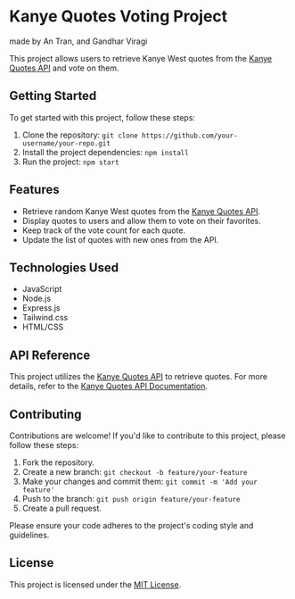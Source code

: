 # Kanye Quotes Voting Project

made by An Tran, and Gandhar Viragi

This project allows users to retrieve Kanye West quotes from the [Kanye Quotes API](https://kanye.rest/) and vote on them.

## Getting Started

To get started with this project, follow these steps:

1. Clone the repository: `git clone https://github.com/your-username/your-repo.git`
2. Install the project dependencies: `npm install`
3. Run the project: `npm start`

## Features

- Retrieve random Kanye West quotes from the [Kanye Quotes API](https://kanye.rest/).
- Display quotes to users and allow them to vote on their favorites.
- Keep track of the vote count for each quote.
- Update the list of quotes with new ones from the API.

## Technologies Used

- JavaScript
- Node.js
- Express.js
- Tailwind.css
- HTML/CSS

## API Reference

This project utilizes the [Kanye Quotes API](https://kanye.rest/) to retrieve quotes. For more details, refer to the [Kanye Quotes API Documentation](https://kanye.rest/).

## Contributing

Contributions are welcome! If you'd like to contribute to this project, please follow these steps:

1. Fork the repository.
2. Create a new branch: `git checkout -b feature/your-feature`
3. Make your changes and commit them: `git commit -m 'Add your feature'`
4. Push to the branch: `git push origin feature/your-feature`
5. Create a pull request.

Please ensure your code adheres to the project's coding style and guidelines.

## License

This project is licensed under the [MIT License](LICENSE).

